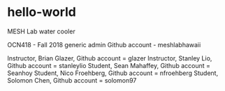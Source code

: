 # hello-world
MESH Lab water cooler

OCN418 - Fall 2018
generic admin Github account - meshlabhawaii

Instructor, Brian Glazer, Github account = glazer
Instructor, Stanley Lio, Github account = stanleylio
Student, Sean Mahaffey, Github account = Seanhoy
Student, Nico Froehberg, Github account = nfroehberg
Student, Solomon Chen, Github account = solomon97
